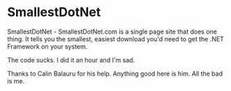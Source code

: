 SmallestDotNet
==============

SmallestDotNet - SmallestDotNet.com is a single page site that does one thing. It tells you the smallest, easiest download you'd need to get the .NET Framework on your system. 

The code sucks. I did it an hour and I'm sad.

Thanks to Calin Balauru for his help. Anything good here is him. All the bad is me.